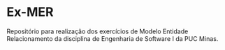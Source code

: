 # Ex-MER
Repositório para realização dos exercícios de Modelo Entidade Relacionamento da disciplina de Engenharia de Software I da PUC Minas.
